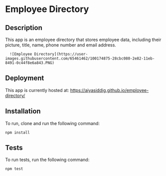 # Employee Directory

## Description

 This app is an employee directory that stores employee data, including their picture, title, name, phone number and email address. 

      ![Employee Directory](https://user-images.githubusercontent.com/65461462/100174875-28cbc080-2e82-11eb-8491-0c44f8e6a843.PNG)
 
## Deployment

This app is currently hosted at: https://aiyasiddig.github.io/employee-directory/

## Installation

 To run, clone and run the following command:

 ```npm install```

## Tests

 To run tests, run the following command:

 ```npm test```

